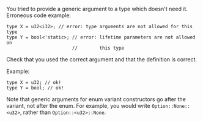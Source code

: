 You tried to provide a generic argument to a type which doesn't need it.
Erroneous code example:

```compile_fail,E0109
type X = u32<i32>; // error: type arguments are not allowed for this type
type Y = bool<'static>; // error: lifetime parameters are not allowed on
                        //        this type
```

Check that you used the correct argument and that the definition is correct.

Example:

```
type X = u32; // ok!
type Y = bool; // ok!
```

Note that generic arguments for enum variant constructors go after the variant,
not after the enum. For example, you would write `Option::None::<u32>`,
rather than `Option::<u32>::None`.
